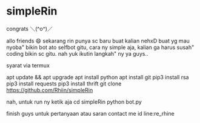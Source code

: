 # simpleRin
congrats ＼(^o^)／

allo friends 😄
 sekarang rin punya sc baru buat kalian nehxD 
 buat yg mau nyoba" bikin bot ato selfbot gitu, 
 cara ny simple aja, kalian ga harus susah" coding bikin sc gitu. nah yuk ikutin langkah" ny ya guys.. 
 
 syarat via termux
 
 apt update && apt upgrade
 apt install python
 apt install git
 pip3 install rsa
 pip3 install requests
 pip3 install thrift
 git clone https://github.com/Rhiin/simpleRin
 
 nah, untuk run ny ketik aja
 cd simpleRin
 python bot.py
 
 finish guys 
 untuk pertanyaan atau saran 
 contact me id line:re_rhine
